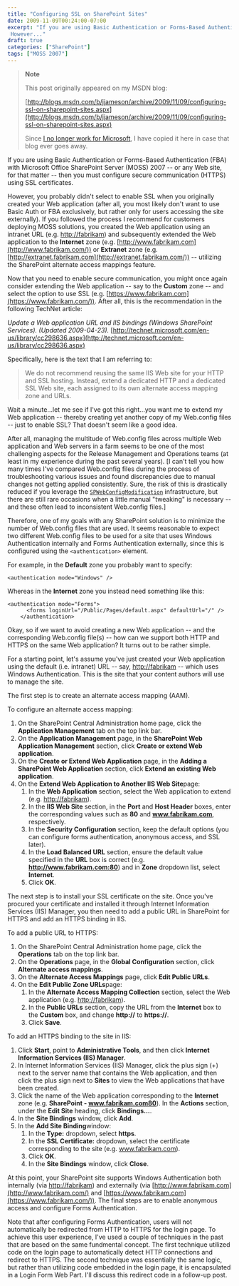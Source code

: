 ```yaml
---
title: "Configuring SSL on SharePoint Sites"
date: 2009-11-09T00:24:00-07:00
excerpt: "If you are using Basic Authentication or Forms-Based Authentication (FBA) with Microsoft Office SharePoint Server (MOSS) 2007 -- or any Web site, for that matter -- then you must configure secure communication (HTTPS) using SSL certificates. 
 However..."
draft: true
categories: ["SharePoint"]
tags: ["MOSS 2007"]
---
```


> **Note**
>
> This post originally appeared on my MSDN blog:
>
> [http://blogs.msdn.com/b/jjameson/archive/2009/11/09/configuring-ssl-on-sharepoint-sites.aspx](http://blogs.msdn.com/b/jjameson/archive/2009/11/09/configuring-ssl-on-sharepoint-sites.aspx)
>
> Since
> [I no longer work for Microsoft](/blog/jjameson/2011/09/02/last-day-with-microsoft), I have copied it here in case that
> blog ever goes away.

If you are using Basic Authentication or Forms-Based Authentication (FBA)
with Microsoft Office SharePoint Server (MOSS) 2007 -- or any Web site, for
that matter -- then you must configure secure communication (HTTPS) using SSL
certificates.

However, you probably didn't select to enable SSL when you originally created
your Web application (after all, you most likely don't want to use Basic Auth
or FBA exclusively, but rather only for users accessing the site externally).
If you followed the process I recommend for customers deploying MOSS solutions,
you created the Web application using an intranet URL (e.g.
[http://fabrikam](http://fabrikam/)) and subsequently
extended the Web application to the **Internet** zone (e.g.
[http://www.fabrikam.com](http://www.fabrikam.com/))
or **Extranet** zone (e.g.
[http://extranet.fabrikam.com](http://extranet.fabrikam.com/))
-- utilizing the SharePoint alternate access mappings feature.

Now that you need to enable secure communication, you might once again consider
extending the Web application -- say to the **Custom** zone --
and select the option to use SSL (e.g.
[https://www.fabrikam.com](https://www.fabrikam.com/)).
After all, this is the recommendation in the following TechNet article:

<cite>Update a Web application URL and IIS bindings (Windows SharePoint
Services). (Updated 2009-04-23).</cite>
[http://technet.microsoft.com/en-us/library/cc298636.aspx](http://technet.microsoft.com/en-us/library/cc298636.aspx)

Specifically, here is the text that I am referring to:

> We do not recommend reusing the same IIS Web site for your HTTP and SSL
> hosting. Instead, extend a dedicated HTTP and a dedicated SSL Web site,
> each assigned to its own alternate access mapping zone and URLs.

Wait a minute...let me see if I've got this right...you want me to extend
my Web application -- thereby creating yet another copy of my Web.config files
-- just to enable SSL? That doesn't seem like a good idea.

After all, managing the multitude of Web.config files across multiple Web
application and Web servers in a farm seems to be one of the most challenging
aspects for the Release Management and Operations teams (at least in my experience
during the past several years). [I can't tell you how many times I've compared
Web.config files during the process of troubleshooting various issues and found
discrepancies due to manual changes not getting applied consistently. Sure,
the risk of this is drastically reduced if you leverage the
[`SPWebConfigModification`](http://msdn.microsoft.com/en-us/library/microsoft.sharepoint.administration.spwebconfigmodification.aspx) infrastructure, but there are still
rare occasions when a little manual "tweaking" is necessary -- and these often
lead to inconsistent Web.config files.]

Therefore, one of my goals with any SharePoint solution is to minimize the
number of Web.config files that are used. It seems reasonable to expect two
different Web.config files to be used for a site that uses Windows Authentication
internally and Forms Authentication externally, since this is configured using
the `<authentication>`
element.

For example, in the **Default** zone you probably want to specify:

```
<authentication mode="Windows" />
```

Whereas in the **Internet** zone you instead need something
like this:

```
<authentication mode="Forms">
      <forms loginUrl="/Public/Pages/default.aspx" defaultUrl="/" />
    </authentication>
```

Okay, so if we want to avoid creating a new Web application -- and the corresponding
Web.config file(s) -- how can we support both HTTP and HTTPS on the same Web
application? It turns out to be rather simple.

For a starting point, let's assume you've just created your Web application
using the default (i.e. intranet) URL -- say,
[http://fabrikam](http://fabrikam/) -- which uses
Windows Authentication. This is the site that your content authors will use
to manage the site.

The first step is to create an alternate access mapping (AAM).

To configure an alternate access mapping:

1. On the SharePoint Central Administration home page, click the
   **Application Management** tab on the top link bar.
2. On the **Application Management** page, in the **SharePoint Web Application Management** section, click **Create
   or extend Web application**.
3. On the **Create or Extend Web Application** page, in the
   **Adding a SharePoint Web Application** section, click
   **Extend an existing Web application**.
4. On the **Extend Web Application to Another IIS Web Site**page:
   1. In the **Web Application** section, select the Web
      application to extend (e.g.
      [http://fabrikam](http://fabrikam/)).
   2. In the **IIS Web Site** section, in the **Port** and **Host Header** boxes, enter the corresponding
      values such as **80** and **www.fabrikam.com**,
      respectively.
   3. In the **Security Configuration** section, keep the
      default options (you can configure forms authentication, anonymous access,
      and SSL later).
   4. In the **Load Balanced URL** section, ensure the default
      value specified in the **URL** box is correct (e.g.
      **http://www.fabrikam.com:80**) and in **Zone** dropdown list, select **Internet**.
   5. Click **OK**.

The next step is to install your SSL certificate on the site. Once you've
procured your certificate and installed it through Internet Information Services
(IIS) Manager, you then need to add a public URL in SharePoint for HTTPS and
add an HTTPS binding in IIS.

To add a public URL to HTTPS:

1. On the SharePoint Central Administration home page, click the
   **Operations** tab on the top link bar.
2. On the **Operations** page, in the **Global Configuration** section, click **Alternate access mappings**.
3. On the **Alternate Access Mappings** page, click
   **Edit Public URLs**.
4. On the **Edit Public Zone URLs**page:
   1. In the **Alternate Access Mapping Collection** section,
      select the Web application (e.g.
      [http://fabrikam](http://fabrikam/)).
   2. In the **Public URLs** section, copy the URL from the
      **Internet** box to the **Custom** box, and
      change **http://** to **https://**.
   3. Click **Save**.

To add an HTTPS binding to the site in IIS:

1. Click **Start**, point to **Administrative Tools**,
   and then click **Internet Information Services (IIS) Manager**.
2. In Internet Information Services (IIS) Manager, click the plus sign
   (+) next to the server name that contains the Web application, and then
   click the plus sign next to **Sites** to view the Web applications
   that have been created.
3. Click the name of the Web application corresponding to the **Internet**
   zone (e.g. **SharePoint - www.fabrikam.com80**). In the
   **Actions** section, under the **Edit Site** heading,
   click **Bindings...**.
4. In the **Site Bindings** window, click **Add**.
5. In the **Add Site Binding**window:
   1. In the **Type:** dropdown, select **https**.
   2. In the **SSL Certificate:** dropdown, select the certificate
      corresponding to the site (e.g. www.fabrikam.com).
   3. Click **OK**.
   4. In the **Site Bindings** window, click **Close**.

At this point, your SharePoint site supports Windows Authentication both
internally (via [http://fabrikam](http://fabrikam/))
and externally (via [http://www.fabrikam.com](http://www.fabrikam.com/)
and [https://www.fabrikam.com](https://www.fabrikam.com/)).
The final steps are to enable anonymous access and configure Forms Authentication.

Note that after configuring Forms Authentication, users will not automatically
be redirected from HTTP to HTTPS for the login page. To achieve this user experience,
I've used a couple of techniques in the past that are based on the same fundmental
concept. The first technique utilized code on the login page to automatically
detect HTTP connections and redirect to HTTPS. The second technique was essentially
the same logic, but rather than utilizing code embedded in the login page, it
is encapsulated in a Login Form Web Part. I'll discuss this redirect code in
a follow-up post.

